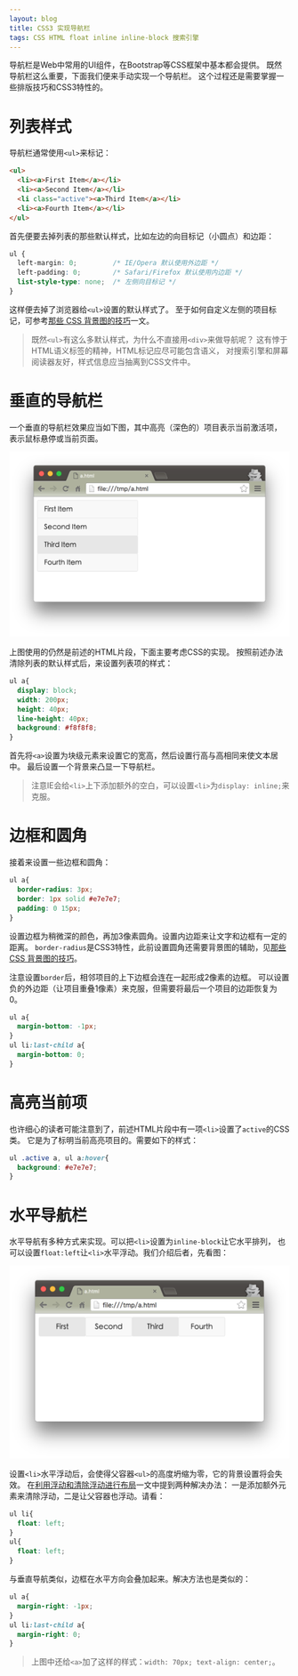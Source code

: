 ```yaml
---
layout: blog
title: CSS3 实现导航栏
tags: CSS HTML float inline inline-block 搜索引擎
---
```


导航栏是Web中常用的UI组件，在Bootstrap等CSS框架中基本都会提供。
既然导航栏这么重要，下面我们便来手动实现一个导航栏。
这个过程还是需要掌握一些排版技巧和CSS3特性的。

# 列表样式

导航栏通常使用`<ul>`来标记：

``` html
<ul>
  <li><a>First Item</a></li>
  <li><a>Second Item</a></li>
  <li class="active"><a>Third Item</a></li>
  <li><a>Fourth Item</a></li>
</ul>
```

首先便要去掉列表的那些默认样式，比如左边的向目标记（小圆点）和边距：

```css
ul {
  left-margin: 0;         /* IE/Opera 默认使用外边距 */
  left-padding: 0;        /* Safari/Firefox 默认使用内边距 */
  list-style-type: none;  /* 左侧向目标记 */
}
```

这样便去掉了浏览器给`<ul>`设置的默认样式了。
至于如何自定义左侧的项目标记，可参考[那些 CSS 背景图的技巧][bg-img]一文。

<!--more-->

> 既然`<ul>`有这么多默认样式，为什么不直接用`<div>`来做导航呢？
> 这有悖于HTML语义标签的精神，HTML标记应尽可能包含语义，
> 对搜索引擎和屏幕阅读器友好，样式信息应当抽离到CSS文件中。

# 垂直的导航栏

一个垂直的导航栏效果应当如下图，其中高亮（深色的）项目表示当前激活项，
表示鼠标悬停或当前页面。

![vertical navbar][vertical]

上图使用的仍然是前述的HTML片段，下面主要考虑CSS的实现。
按照前述办法清除列表的默认样式后，来设置列表项的样式：

```css
ul a{
  display: block;
  width: 200px;
  height: 40px;
  line-height: 40px;
  background: #f8f8f8;
}
```

首先将`<a>`设置为块级元素来设置它的宽高，然后设置行高与高相同来使文本居中。
最后设置一个背景来凸显一下导航栏。

> 注意IE会给`<li>`上下添加额外的空白，可以设置`<li>`为`display: inline;`来克服。

# 边框和圆角

接着来设置一些边框和圆角：

```css
ul a{
  border-radius: 3px;
  border: 1px solid #e7e7e7;
  padding: 0 15px;
}
```

设置边框为稍微深的颜色，再加3像素圆角。设置内边距来让文字和边框有一定的距离。
`border-radius`是CSS3特性，此前设置圆角还需要背景图的辅助，见[那些 CSS 背景图的技巧][bg-img]。

注意设置`border`后，相邻项目的上下边框会连在一起形成2像素的边框。
可以设置负的外边距（让项目重叠1像素）来克服，但需要将最后一个项目的边距恢复为0。

```css
ul a{
  margin-bottom: -1px;
}
ul li:last-child a{
  margin-bottom: 0;
}
```

# 高亮当前项

也许细心的读者可能注意到了，前述HTML片段中有一项`<li>`设置了`active`的CSS类。
它是为了标明当前高亮项目的。需要如下的样式：

```css
ul .active a, ul a:hover{
  background: #e7e7e7;
}
```

# 水平导航栏

水平导航有多种方式来实现。可以把`<li>`设置为`inline-block`让它水平排列，
也可以设置`float:left`让`<li>`水平浮动。我们介绍后者，先看图：

![horizontal navbar][horizontal]

设置`<li>`水平浮动后，会使得父容器`<ul>`的高度坍缩为零，它的背景设置将会失效。
在[利用浮动和清除浮动进行布局][floating]一文中提到两种解决办法：
一是添加额外元素来清除浮动，二是让父容器也浮动。请看：

```css
ul li{
  float: left;
}
ul{
  float: left;
}
```

与垂直导航类似，边框在水平方向会叠加起来。解决方法也是类似的：

```css
ul a{
  margin-right: -1px;
}
ul li:last-child a{
  margin-right: 0;
}
```

> 上图中还给`<a>`加了这样的样式：`width: 70px; text-align: center;`。

[bg-img]: /2016/02/27/background-image.html
[vertical]: /assets/img/blog/css/vertical-navbar@2x.png
[horizontal]: /assets/img/blog/css/horizontal-navbar@2x.png
[floating]: /2016/01/28/css-floating.html
